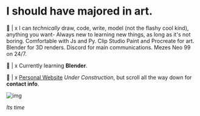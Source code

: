 # I should have majored in art.

💬 |  x I can _technically_ draw, code, write, model (not the flashy cool kind), anything you want- Always new to learning new things, as long as it's not boring. Comfortable with Js and Py. Clip Studio Paint and Procreate for art. Blender for 3D renders. Discord for main communications. Mezes Neo 99 on 24/7.

🍊 |  x Currently learning **Blender**.

🔗 |  x [Personal Website](https://www.shokkunn.art/) _Under Construction_, but scroll all the way down for **contact info**.

![img](https://i.imgur.com/9K2clnw.png)


_Its time_

